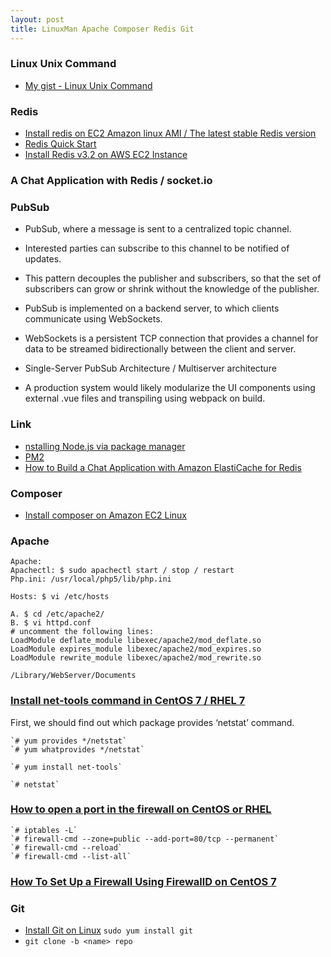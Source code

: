 ```yaml
---
layout: post
title: LinuxMan Apache Composer Redis Git
---
```


### Linux Unix Command

- [My gist - Linux Unix Command](https://gist.github.com/ambuilding/3ba2567c2b40f3aeb786988e42201b51)

### Redis

- [Install redis on EC2 Amazon linux AMI / The latest stable Redis version](https://gist.github.com/ambuilding/1fd59869f8944f2eb834eb42cb5e470c)
- [Redis Quick Start](https://redis.io/topics/quickstart)
- [Install Redis v3.2 on AWS EC2 Instance](https://medium.com/@andrewcbass/install-redis-v3-2-on-aws-ec2-instance-93259d40a3ce)

### A Chat Application with Redis / socket.io

### PubSub
- PubSub, where a message is sent to a centralized topic channel.
- Interested parties can subscribe to this channel to be notified of updates.
- This pattern decouples the publisher and subscribers, so that the set of subscribers can grow or shrink without the knowledge of the publisher.

- PubSub is implemented on a backend server, to which clients communicate using WebSockets.
- WebSockets is a persistent TCP connection that provides a channel for data to be streamed bidirectionally between the client and server.

- Single-Server PubSub Architecture / Multiserver architecture


- A production system would likely modularize the UI components using external .vue files and transpiling using webpack on build.

### Link

- [nstalling Node.js via package manager](https://nodejs.org/en/download/package-manager/)
- [PM2](http://pm2.keymetrics.io/docs/usage/quick-start/)
- [How to Build a Chat Application with Amazon ElastiCache for Redis](https://aws.amazon.com/blogs/database/how-to-build-a-chat-application-with-amazon-elasticache-for-redis/)


### Composer

- [Install composer on Amazon EC2 Linux](https://gist.github.com/ambuilding/ad26e36ecc14a20dcb625554620e3689)

### Apache

```
Apache:
Apachectl: $ sudo apachectl start / stop / restart
Php.ini: /usr/local/php5/lib/php.ini

Hosts: $ vi /etc/hosts

A. $ cd /etc/apache2/
B. $ vi httpd.conf
# uncomment the following lines:
LoadModule deflate_module libexec/apache2/mod_deflate.so
LoadModule expires_module libexec/apache2/mod_expires.so
LoadModule rewrite_module libexec/apache2/mod_rewrite.so

/Library/WebServer/Documents
```

### [Install net-tools command in CentOS 7 / RHEL 7](https://www.ostechnix.com/linux-troubleshooting-netstat-command-not-found-in-centos-7-rhel-7/)

First, we should find out which package provides ‘netstat’ command.

```
`# yum provides */netstat`
`# yum whatprovides */netstat`

`# yum install net-tools`

`# netstat`
```

### [How to open a port in the firewall on CentOS or RHEL](http://ask.xmodulo.com/open-port-firewall-centos-rhel.html)

```
`# iptables -L`
`# firewall-cmd --zone=public --add-port=80/tcp --permanent`
`# firewall-cmd --reload`
`# firewall-cmd --list-all`
```

### [How To Set Up a Firewall Using FirewallD on CentOS 7](https://www.digitalocean.com/community/tutorials/how-to-set-up-a-firewall-using-firewalld-on-centos-7)


### Git

- [Install Git on Linux](https://git-scm.com/download/linux) `sudo yum install git`
- `git clone -b <name> repo`
